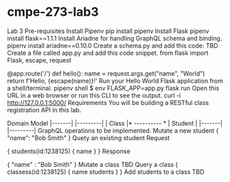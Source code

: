 # cmpe-273-lab3

Lab 3
Pre-requisites
Install Pipenv
pip install pipenv
Install Flask
pipenv install flask==1.1.1
Install Ariadne for handling GraphQL schema and binding.
pipenv install ariadne==0.10.0
Create a schema.py and add this code:
TBD
Create a file called app.py and add this code snippet.
from flask import Flask, escape, request

@app.route('/')
def hello():
    name = request.args.get("name", "World")
    return f'Hello, {escape(name)}!'
Run your Hello World Flask application from a shell/terminal.
pipenv shell
$ env FLASK_APP=app.py flask run
Open this URL in a web browser or run this CLI to see the output.
curl -i http://127.0.0.1:5000/
Requirements
You will be building a RESTful class registration API in this lab.

Domain Model
|-------|               |---------|
| Class |* ---------- * | Student |
|-------|               |---------|
GraphQL operations to be implemented.
Mutate a new student
{
    "name": "Bob Smith"
}
Quety an existing student
Request

{
  students(id:1238125) {
    name
  }
}
Response

{
    "name" : "Bob Smith"
}
Mutate a class
TBD
Query a class
{
  classess(id:1238125) {
    name
    students
  }
}
Add students to a class
TBD
